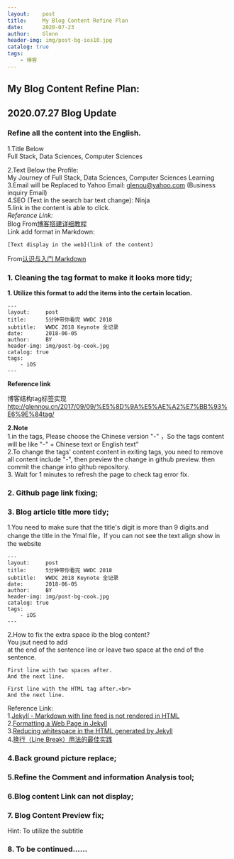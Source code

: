 ```yaml
---
layout:    post                    
title:     My Blog Content Refine Plan
date:      2020-07-23           
author:    Glenn                     
header-img: img/post-bg-ios10.jpg  
catalog: true                      
tags:                              
    - 博客
---
```


## My Blog Content Refine Plan:

## 2020.07.27 Blog Update
### Refine all the content into the English.

1.Title Below<br>
Full Stack, Data Sciences, Computer Sciences<br>

2.Text Below the Profile:<br>
My Journey of Full Stack, Data Sciences, Computer Sciences Learning<br>
3.Email will be Replaced to Yahoo Email: glenou@yahoo.com (Business inquiry Email)<br>
4.SEO (Text in the search bar text change): Ninja<br>
5.link in the content is able to click.<br>
*Reference Link:*
<br>Blog From[博客搭建详细教程](https://github.com/qiubaiying/qiubaiying.github.io/wiki/%E5%8D%9A%E5%AE%A2%E6%90%AD%E5%BB%BA%E8%AF%A6%E7%BB%86%E6%95%99%E7%A8%8B)
<br>Link add format in Markdown:
```
[Text display in the web](link of the content)
```
From[认识与入门 Markdown](https://sspai.com/post/25137)
### 1. Cleaning the tag format to make it looks more tidy;

**1. Utilize this format to add the items into the certain location.**
```
---
layout:     post
title:      5分钟带你看完 WWDC 2018
subtitle:   WWDC 2018 Keynote 全记录
date:       2018-06-05
author:     BY
header-img: img/post-bg-cook.jpg
catalog: true
tags:
    - iOS
---
```
**Reference link**

博客结构tag标签实现
<br>http://glennou.cn/2017/09/09/%E5%8D%9A%E5%AE%A2%E7%BB%93%E6%9E%84tag/

**2.Note**
<br>1.in the tags, Please choose the Chinese version "-" ，So the tags content will be like "-" + Chinese text or English text"
<br>2.To change the tags' content  content in exiting tags, you need to remove all content include "-", then preview the change in github preview. then commit the change into github repository.
<br>3. Wait for 1 minutes to refresh the page to check tag error fix.

### 2. Github page link fixing;

### 3. Blog article title more tidy;

1.You need to make sure that the title's digit is more than 9 digits.and change the title in the Ymal file，If you can not see the text align show in the website
```
---
layout:     post
title:      5分钟带你看完 WWDC 2018
subtitle:   WWDC 2018 Keynote 全记录
date:       2018-06-05
author:     BY
header-img: img/post-bg-cook.jpg
catalog: true
tags:
    - iOS
---
```
2.How to fix the extra space ib the blog content?<br>
You jsut need to add <br> at the end of the sentence line or leave two space at the end of the sentence.  
```
First line with two spaces after.  
And the next line.

First line with the HTML tag after.<br>
And the next line.
```
Reference Link:   
1.[Jekyll - Markdown with line feed is not rendered in HTML](https://stackoverflow.com/questions/52762454/jekyll-markdown-with-line-feed-is-not-rendered-in-html)<br>
2.[Formatting a Web Page in Jekyll](http://tmblog.mwbinc.com/general/2016/09/03/fomatting-page-jekyll.html)<br>
3.[Reducing whitespace in the HTML generated by Jekyll](https://mathieubuisson.github.io/reducing-whitespace-jekyll-html/)<br>
4.[换行（Line Break）用法的最佳实践](https://www.markdown.xyz/basic-syntax/#line-breaks)

### 4.Back ground picture replace;

### 5.Refine the Comment and information Analysis tool;

### 6.Blog content Link can not display;

### 7. Blog Content Preview fix;
Hint: To utilize the subtitle

### 8. To be continued......
